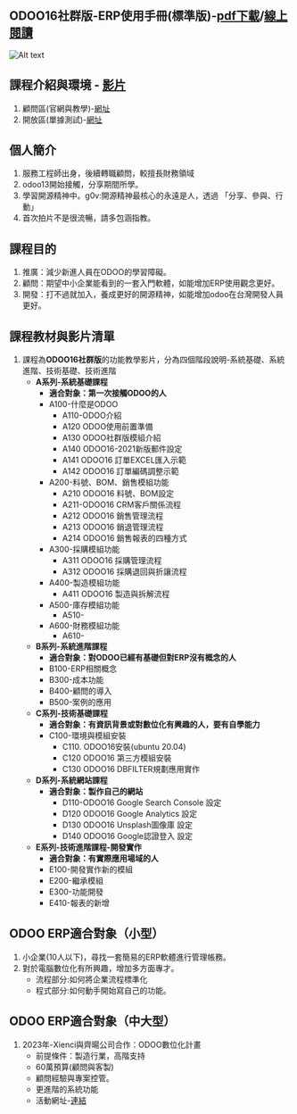 ## ODOO16社群版-ERP使用手冊(標準版)-[pdf下載](https://drive.google.com/file/d/1BK-W7hcTOHhNQykPY_NMaoqMED1ID3An/view?usp=share_link)/[線上閱讀](https://www.pubu.com.tw/ebook/346864)
![Alt text](https://github.com/ksharry/odoo-repository/blob/main/pic/99.png?raw=true)

## 課程介紹與環境 - [影片](https://www.youtube.com/watch?v=mEKNlfYX2oc&t=267s)
1. 顧問區(官網與教學)-[網址](https://consultant.xienci.com)
2. 開放區(單據測試)-[網址](https://runbot.xienci.com)
## 個人簡介
1. 服務工程師出身，後續轉職顧問，較擅長財務領域
2. odoo13開始接觸，分享期間所學。
3. 學習開源精神中。g0v:開源精神最核心的永遠是人，透過 「分享、參與、行動」
4. 首次拍片不是很流暢，請多包涵指教。

## 課程目的
1. 推廣：減少新進人員在ODOO的學習障礙。
2. 顧問：期望中小企業能看到的一套入門軟體，如能增加ERP使用觀念更好。
3. 開發：打不過就加入，養成更好的開源精神，如能增加odoo在台灣開發人員更好。

## 課程教材與影片清單
1. 課程為**ODOO16社群版**的功能教學影片，分為四個階段說明-系統基礎、系統進階、技術基礎、技術進階
   + **A系列-系統基礎課程**
     + **適合對象：第一次接觸ODOO的人**
     + A100-什麼是ODOO
       + A110-ODOO介紹
       + A120 ODOO使用前置準備
       + A130 ODOO社群版模組介紹
       + A140 ODOO16-2021新版郵件設定
       + A141 ODOO16 訂單EXCEL匯入示範
       + A142 ODOO16 訂單編碼調整示範
     + A200-料號、BOM、銷售模組功能
       + A210 ODOO16 料號、BOM設定
       + A211-ODOO16 CRM客戶關係流程
       + A212 ODOO16 銷售管理流程
       + A213 ODOO16 銷退管理流程
       + A214 ODOO16 銷售報表的四種方式
     + A300-採購模組功能
       + A311 ODOO16 採購管理流程
       + A312 ODOO16 採購退回與折讓流程
     + A400-製造模組功能
       + A411 ODOO16 製造與拆解流程
     + A500-庫存模組功能
       + A510-
     + A600-財務模組功能
       + A610-
   + **B系列-系統進階課程**
     + **適合對象：對ODOO已經有基礎但對ERP沒有概念的人**
     + B100-ERP相關概念
     + B300-成本功能
     + B400-顧問的導入
     + B500-案例的應用
   + **C系列-技術基礎課程**
     + **適合對象：有資訊背景或對數位化有興趣的人，要有自學能力**
     + C100-環境與模組安裝
       + C110. ODOO16安裝(ubuntu 20.04)
       + C120 ODOO16 第三方模組安裝
       + C130 ODOO16 DBFILTER規劃應用實作
   + **D系列-系統網站課程**
     + **適合對象：製作自己的網站**
       + D110-ODOO16 Google Search Console 設定
       + D120 ODOO16 Google Analytics 設定
       + D130 ODOO16 Unsplash圖像庫 設定
       + D140 ODOO16 Google認證登入 設定
   + **E系列-技術進階課程-開發實作**
     + **適合對象：有實際應用場域的人**
     + E100-開發實作新的模組
     + E200-繼承模組
     + E300-功能開發
     + E410-報表的新增

## ODOO ERP適合對象（小型）
1. 小企業(10人以下)，尋找一套簡易的ERP軟體進行管理帳務。
2. 對於電腦數位化有所興趣，增加多方面專才。
   + 流程部分:如何將企業流程標準化
   + 程式部分:如何動手開始寫自己的功能。

## ODOO ERP適合對象（中大型）
1. 2023年-Xienci與齊暘公司合作：ODOO數位化計畫
   + 前提條件：製造行業，高階支持
   + 60萬預算(顧問與客製)
   + 顧問經驗與專案控管。
   + 更進階的系統功能
   + 活動網址-[連結](https://consultant.xienci.com/blog/xienci-9/a000-odoo-2023-2)
